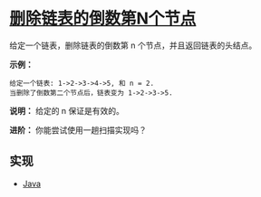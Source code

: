 # [删除链表的倒数第N个节点](https://leetcode-cn.com/problems/remove-nth-node-from-end-of-list/description/)

给定一个链表，删除链表的倒数第 n 个节点，并且返回链表的头结点。

**示例：**

```
给定一个链表: 1->2->3->4->5, 和 n = 2.
当删除了倒数第二个节点后，链表变为 1->2->3->5.
```

**说明：**
给定的 n 保证是有效的。

**进阶：**
你能尝试使用一趟扫描实现吗？

## 实现

- [Java](https://github.com/pojozhang/playground/blob/master/solutions/java/src/main/java/playground/algorithm/RemoveNthNodeFromEndOfList.java)
